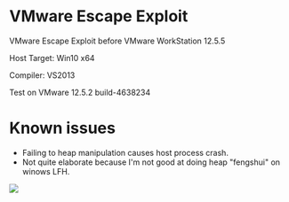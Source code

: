 # VMware Escape Exploit

VMware Escape Exploit before VMware WorkStation 12.5.5

Host Target: Win10 x64

Compiler: VS2013 

Test on VMware 12.5.2 build-4638234

# Known issues

* Failing to heap manipulation causes host process crash.
* Not quite elaborate because I'm not good at doing heap "fengshui" on winows LFH.

![](https://raw.githubusercontent.com/unamer/vmware_escape/master/exp.gif)
